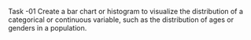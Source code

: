 Task -01 Create a bar chart or histogram to visualize the distribution of a categorical or continuous variable, such as the distribution of ages or genders in a population.
